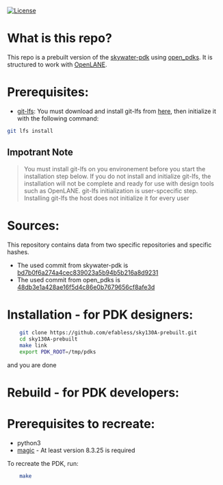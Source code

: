 [![License](https://img.shields.io/badge/License-Apache%202.0-blue.svg)](https://opensource.org/licenses/Apache-2.0) 

# What is this repo?

This repo is a prebuilt version of the [skywater-pdk](https://github.com/google/skywater-pdk) using [open_pdks](https://github.com/RTimothyEdwards/open_pdks). It is structured to work with [OpenLANE](https://github.com/efabless/openlane/tree/master).

# Prerequisites:

- [git-lfs](https://git-lfs.github.com/): You must download and install git-lfs from [here](https://git-lfs.github.com/), then initialize it with the following command:

```bash
git lfs install
```

## Impotrant Note
> You must install git-lfs on you environement before you start the installation step below. If you do not install and initialize git-lfs, the installation will not be complete and ready for use with design tools such as OpenLANE.
> git-lfs initialization is user-spcecific step. Installing git-lfs the host does not initialize it for every user

# Sources:

This repository contains data from two specific repositories and specific hashes.

- The used commit from skywater-pdk is [bd7b0f6a274a4cec839023a5b94b5b216a8d9231](https://github.com/google/skywater-pdk/commit/bd7b0f6a274a4cec839023a5b94b5b216a8d9231)
- The used commit from open_pdks is [48db3e1a428ae16f5d4c86e0b7679656cf8afe3d](https://github.com/RTimothyEdwards/open_pdks/commit/48db3e1a428ae16f5d4c86e0b7679656cf8afe3d)

# Installation - for PDK designers:

```bash
	git clone https://github.com/efabless/sky130A-prebuilt.git
	cd sky130A-prebuilt
	make link
	export PDK_ROOT=/tmp/pdks
```
and you are done

# Rebuild - for PDK developers:

# Prerequisites to recreate:

 - python3
 - [magic](https://github.com/RTimothyEdwards/magic) - At least version 8.3.25 is required

To recreate the PDK, run:

```bash
	make
```

